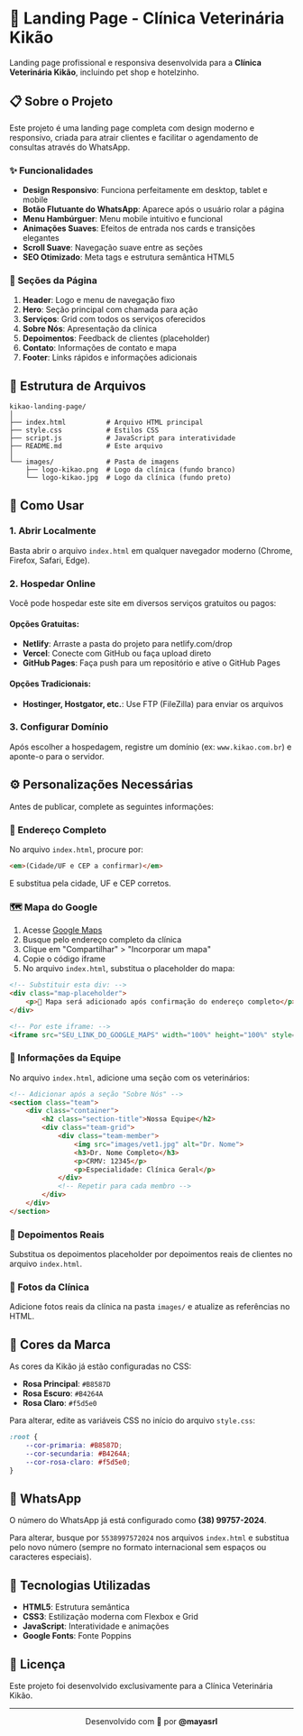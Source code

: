 # 🐾 Landing Page - Clínica Veterinária Kikão

Landing page profissional e responsiva desenvolvida para a **Clínica Veterinária Kikão**, incluindo pet shop e hotelzinho.

## 📋 Sobre o Projeto

Este projeto é uma landing page completa com design moderno e responsivo, criada para atrair clientes e facilitar o agendamento de consultas através do WhatsApp.

### ✨ Funcionalidades

- **Design Responsivo**: Funciona perfeitamente em desktop, tablet e mobile
- **Botão Flutuante do WhatsApp**: Aparece após o usuário rolar a página
- **Menu Hambúrguer**: Menu mobile intuitivo e funcional
- **Animações Suaves**: Efeitos de entrada nos cards e transições elegantes
- **Scroll Suave**: Navegação suave entre as seções
- **SEO Otimizado**: Meta tags e estrutura semântica HTML5

### 🎨 Seções da Página

1. **Header**: Logo e menu de navegação fixo
2. **Hero**: Seção principal com chamada para ação
3. **Serviços**: Grid com todos os serviços oferecidos
4. **Sobre Nós**: Apresentação da clínica
5. **Depoimentos**: Feedback de clientes (placeholder)
6. **Contato**: Informações de contato e mapa
7. **Footer**: Links rápidos e informações adicionais

## 📁 Estrutura de Arquivos

```
kikao-landing-page/
│
├── index.html          # Arquivo HTML principal
├── style.css           # Estilos CSS
├── script.js           # JavaScript para interatividade
├── README.md           # Este arquivo
│
└── images/             # Pasta de imagens
    ├── logo-kikao.png  # Logo da clínica (fundo branco)
    └── logo-kikao.jpg  # Logo da clínica (fundo preto)
```

## 🚀 Como Usar

### 1. Abrir Localmente

Basta abrir o arquivo `index.html` em qualquer navegador moderno (Chrome, Firefox, Safari, Edge).

### 2. Hospedar Online

Você pode hospedar este site em diversos serviços gratuitos ou pagos:

#### Opções Gratuitas:
- **Netlify**: Arraste a pasta do projeto para netlify.com/drop
- **Vercel**: Conecte com GitHub ou faça upload direto
- **GitHub Pages**: Faça push para um repositório e ative o GitHub Pages

#### Opções Tradicionais:
- **Hostinger, Hostgator, etc.**: Use FTP (FileZilla) para enviar os arquivos

### 3. Configurar Domínio

Após escolher a hospedagem, registre um domínio (ex: `www.kikao.com.br`) e aponte-o para o servidor.

## ⚙️ Personalizações Necessárias

Antes de publicar, complete as seguintes informações:

### 📍 Endereço Completo
No arquivo `index.html`, procure por:
```html
<em>(Cidade/UF e CEP a confirmar)</em>
```
E substitua pela cidade, UF e CEP corretos.

### 🗺️ Mapa do Google

1. Acesse [Google Maps](https://www.google.com/maps)
2. Busque pelo endereço completo da clínica
3. Clique em "Compartilhar" > "Incorporar um mapa"
4. Copie o código iframe
5. No arquivo `index.html`, substitua o placeholder do mapa:

```html
<!-- Substituir esta div: -->
<div class="map-placeholder">
    <p>📍 Mapa será adicionado após confirmação do endereço completo</p>
</div>

<!-- Por este iframe: -->
<iframe src="SEU_LINK_DO_GOOGLE_MAPS" width="100%" height="100%" style="border:0;" allowfullscreen="" loading="lazy"></iframe>
```

### 👥 Informações da Equipe

No arquivo `index.html`, adicione uma seção com os veterinários:

```html
<!-- Adicionar após a seção "Sobre Nós" -->
<section class="team">
    <div class="container">
        <h2 class="section-title">Nossa Equipe</h2>
        <div class="team-grid">
            <div class="team-member">
                <img src="images/vet1.jpg" alt="Dr. Nome">
                <h3>Dr. Nome Completo</h3>
                <p>CRMV: 12345</p>
                <p>Especialidade: Clínica Geral</p>
            </div>
            <!-- Repetir para cada membro -->
        </div>
    </div>
</section>
```

### 💬 Depoimentos Reais

Substitua os depoimentos placeholder por depoimentos reais de clientes no arquivo `index.html`.

### 📸 Fotos da Clínica

Adicione fotos reais da clínica na pasta `images/` e atualize as referências no HTML.

## 🎨 Cores da Marca

As cores da Kikão já estão configuradas no CSS:

- **Rosa Principal**: `#B8587D`
- **Rosa Escuro**: `#B4264A`
- **Rosa Claro**: `#f5d5e0`

Para alterar, edite as variáveis CSS no início do arquivo `style.css`:

```css
:root {
    --cor-primaria: #B8587D;
    --cor-secundaria: #B4264A;
    --cor-rosa-claro: #f5d5e0;
}
```

## 📱 WhatsApp

O número do WhatsApp já está configurado como **(38) 99757-2024**.

Para alterar, busque por `5538997572024` nos arquivos `index.html` e substitua pelo novo número (sempre no formato internacional sem espaços ou caracteres especiais).

## 🔧 Tecnologias Utilizadas

- **HTML5**: Estrutura semântica
- **CSS3**: Estilização moderna com Flexbox e Grid
- **JavaScript**: Interatividade e animações
- **Google Fonts**: Fonte Poppins

## 📄 Licença

Este projeto foi desenvolvido exclusivamente para a Clínica Veterinária Kikão.

---

<p align="center">
  Desenvolvido com 💛 por <strong>@mayasrl</strong>
</p>

